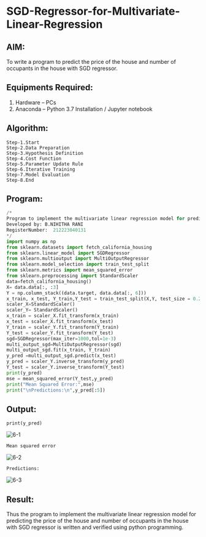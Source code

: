 # SGD-Regressor-for-Multivariate-Linear-Regression

## AIM:
To write a program to predict the price of the house and number of occupants in the house with SGD regressor.

## Equipments Required:
1. Hardware – PCs
2. Anaconda – Python 3.7 Installation / Jupyter notebook

## Algorithm:
```
Step-1.Start
Step-2.Data Preparation
Step-3.Hypothesis Definition
Step-4.Cost Function
Step-5.Parameter Update Rule
Step-6.Iterative Training
Step-7.Model Evaluation
Step-8.End 
```
## Program:
```py
/*
Program to implement the multivariate linear regression model for predicting the price of the house and number of occupants in the house with SGD regressor.
Developed by: B.NIHITHA RANI 
RegisterNumber:  212223040131
*/
import numpy as np 
from sklearn.datasets import fetch_california_housing 
from sklearn.linear_model import SGDRegressor 
from sklearn.multioutput import MultiOutputRegressor 
from sklearn.model_selection import train_test_split 
from sklearn.metrics import mean_squared_error 
from sklearn.preprocessing import StandardScaler
data=fetch_california_housing()
X= data.data[:, :3]
Y = np.column_stack((data.target, data.data[:, 6]))
x_train, x_test, Y_train,Y_test = train_test_split(X,Y, test_size = 0.2, random_state =42)
scaler_X=StandardScaler()
scaler_Y= StandardScaler()
x_train = scaler_X.fit_transform(x_train)
x_test = scaler_X.fit_transform(x_test)
Y_train = scaler_Y.fit_transform(Y_train)
Y_test = scaler_Y.fit_transform(Y_test)
sgd=SGDRegressor(max_iter=1000,tol=1e-3)
multi_output_sgd=MultiOutputRegressor(sgd)
multi_output_sgd.fit(x_train, Y_train)
y_pred =multi_output_sgd.predict(x_test)
y_pred = scaler_Y.inverse_transform(y_pred)
Y_test = scaler_Y.inverse_transform(Y_test)
print(y_pred)
mse = mean_squared_error(Y_test,y_pred)
print("Mean Squared Error:",mse)
print("\nPredictions:\n",y_pred[:5])
```

## Output:
```
print(y_pred)
```
![6-1](https://github.com/user-attachments/assets/2ec20159-89a2-47cc-ab42-43c1add6ae36)

```
Mean squared error 
```
![6-2](https://github.com/user-attachments/assets/c35ea309-2b26-474b-9261-ec67043526e6)

```
Predictions:
```
![6-3](https://github.com/user-attachments/assets/1bf43ec9-f52f-409a-b8e8-bfbc0aaa4760)


## Result:
Thus the program to implement the multivariate linear regression model for predicting the price of the house and number of occupants in the house with SGD regressor is written and verified using python programming.
